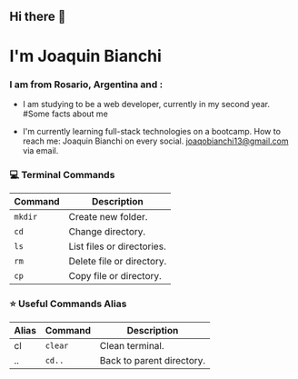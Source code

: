 ## Hi there 👋

# I'm Joaquin Bianchi

### I am from Rosario, Argentina and :

- I am studying to be a web developer, currently in my second year.
  #Some facts about me

- I'm currently learning full-stack technologies on a bootcamp.
  How to reach me: Joaquin Bianchi on every social. joaqobianchi13@gmail.com via email.

### 💻 Terminal Commands

| Command | Description                |
| ------- | -------------------------- |
| `mkdir` | Create new folder.         |
| `cd`    | Change directory.          |
| `ls`    | List files or directories. |
| `rm`    | Delete file or directory.  |
| `cp`    | Copy file or directory.    |

### ⭐ Useful Commands Alias

| Alias | Command | Description               |
| ----- | ------- | ------------------------- |
| cl    | `clear` | Clean terminal.           |
| ..    | `cd..`  | Back to parent directory. |
